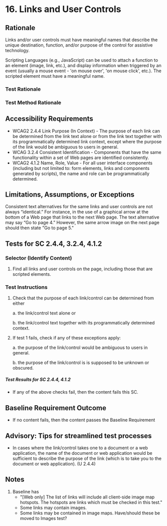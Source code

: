 # 16. Links and User Controls

## Rationale
Links and/or user controls must have meaningful names that describe the unique destination, function, and/or purpose of the control for assistive technology.

Scripting Languages (e.g., JavaScript) can be used to attach a function to an element (image, link, etc.), and display information when triggered by an event (usually a mouse event - 'on mouse over', 'on mouse click', etc.). The scripted element must have a meaningful name.

### Test Rationale

### Test Method Rationale

## Accessibility Requirements
* WCAG2 2.4.4 Link Purpose (In Context) - The purpose of each link can be determined from the link text alone or from the link text together with its programmatically determined link context, except where the purpose of the link would be ambiguous to users in general.
* WCAG 3.2.4 Consistent Identification - Components that have the same functionality within a set of Web pages are identified consistently. 
* WCAG2 4.1.2 Name, Role, Value - For all user interface components (including but not limited to: form elements, links and components generated by scripts), the name and role can be programmatically determined.

## Limitations, Assumptions, or Exceptions
Consistent text alternatives for the same links and user controls are not always “identical.” For instance, in the use of a graphical arrow at the bottom of a Web page that links to the next Web page. The text alternative may say “Go to page 4.” However, the same arrow image on the next page should then state "Go to page 5." 

## Tests for SC 2.4.4, 3.2.4, 4.1.2
### Selector (Identify Content)
1. Find all links and user controls on the page, including those that are scripted elements.

### Test Instructions
1. Check that the purpose of each link/control can be determined from either
  
   a. the link/control text alone or 
  
   b. the link/control text together with its programmatically determined context.
 
2. If test 1 fails, check if any of these exceptions apply:
  
   a. the purpose of the link/control would be ambiguous to users in general.
   
   b. the purpose of the link/control is is supposed to be unknown or obscured.
   
##### Test Results for SC 2.4.4, 4.1.2
* If any of the above checks fail, then the content fails this SC.

## Baseline Requirement Outcome
* If no content fails, then the content passes the Baseline Requirement

## Advisory: Tips for streamlined test processes
* In cases where the link/control takes one to a document or a web application, the name of the document or web application would be sufficient to describe the purpose of the link (which is to take you to the document or web application). (U 2.4.4)

## Notes
1. Baseline has 
   * "[Web only] The list of links will include all client-side image map hotspots. The hotspots are links which must be checked in this test." 
   * Some links may contain images.
   * Some links may be contained in image maps.
Have/should these be moved to Images test?
